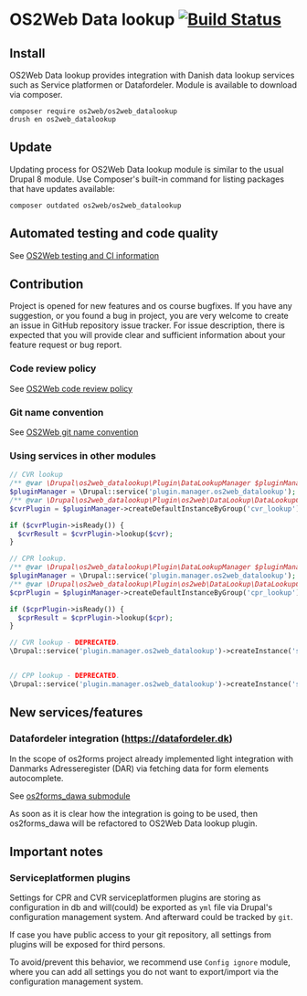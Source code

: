 # OS2Web Data lookup  [![Build Status](https://travis-ci.org/OS2web/os2web_datalookup.svg?branch=8.x)](https://travis-ci.org/OS2web/os2web_datalookup)

## Install

OS2Web Data lookup provides integration with Danish data lookup services such as
Service platformen or Datafordeler. Module is available to download via
composer.

```shell
composer require os2web/os2web_datalookup
drush en os2web_datalookup
```

## Update

Updating process for OS2Web Data lookup module is similar to the usual Drupal 8
module. Use Composer's built-in command for listing packages that have updates
available:

```shell
composer outdated os2web/os2web_datalookup
```

## Automated testing and code quality

See [OS2Web testing and CI information](https://github.com/OS2Web/docs#testing-and-ci)

## Contribution

Project is opened for new features and os course bugfixes.
If you have any suggestion, or you found a bug in project, you are very welcome
to create an issue in GitHub repository issue tracker. For issue description,
there is expected that you will provide clear and sufficient information about
your feature request or bug report.

### Code review policy

See [OS2Web code review policy](https://github.com/OS2Web/docs#code-review)

### Git name convention

See [OS2Web git name convention](https://github.com/OS2Web/docs#git-guideline)

### Using services in other modules

```php
// CVR lookup
/** @var \Drupal\os2web_datalookup\Plugin\DataLookupManager $pluginManager */
$pluginManager = \Drupal::service('plugin.manager.os2web_datalookup');
/** @var \Drupal\os2web_datalookup\Plugin\os2web\DataLookup\DataLookupCompanyInterface $cvrPlugin */
$cvrPlugin = $pluginManager->createDefaultInstanceByGroup('cvr_lookup');

if ($cvrPlugin->isReady()) {
  $cvrResult = $cvrPlugin->lookup($cvr);
}

// CPR lookup.
/** @var \Drupal\os2web_datalookup\Plugin\DataLookupManager $pluginManager */
$pluginManager = \Drupal::service('plugin.manager.os2web_datalookup');
/** @var \Drupal\os2web_datalookup\Plugin\os2web\DataLookup\DataLookupCprInterface $cprPlugin */
$cprPlugin = $pluginManager->createDefaultInstanceByGroup('cpr_lookup');

if ($cprPlugin->isReady()) {
  $cprResult = $cprPlugin->lookup($cpr);
}

// CVR lookup - DEPRECATED.
\Drupal::service('plugin.manager.os2web_datalookup')->createInstance('serviceplatformen_cvr')->getLegalUnit('[CVR number]')


// CPP lookup - DEPRECATED.
\Drupal::service('plugin.manager.os2web_datalookup')->createInstance('serviceplatformen_cpr')->cprBasicInformation('[CPR number]'))
```

## New services/features

### Datafordeler integration (https://datafordeler.dk)

In the scope of os2forms project already implemented light integration with
Danmarks Adresseregister (DAR) via fetching data for form elements autocomplete.

See [os2forms_dawa submodule](https://github.com/OS2Forms/os2forms)

As soon as it is clear how the integration is going to be used, then
os2forms_dawa will be refactored to OS2Web Data lookup plugin.

## Important notes

### Serviceplatformen plugins

Settings for CPR and CVR serviceplatformen plugins are storing as configuration
in db and will(could) be exported as `yml` file via Drupal's configuration
management system. And afterward could be tracked by `git`.

If case you have public access to your git repository, all settings from plugins
will be exposed for third persons.

To avoid/prevent this behavior, we recommend use `Config ignore` module, where
you can add all settings you do not want to export/import via the configuration
management system.
